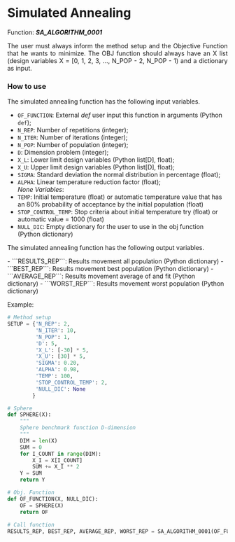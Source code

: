 <h1><b>Simulated Annealing</b></h1>

Function: _**SA_ALGORITHM_0001**_

<p align="justify">The user must always inform the method setup and the Objective Function that he wants to minimize. The OBJ function should always have an X list (design variables X = [0, 1, 2, 3, ..., N_POP - 2, N_POP - 1) and a dictionary as input.</p>

<h3><b>How to use</b></h3>

<p align="justify">The simulated annealing function has the following input variables.</p>

- ```OF_FUNCTION```: External _def_ user input this function in arguments (Python ```def```);
- ```N_REP```: Number of repetitions (integer);
- ```N_ITER```: Number of iterations (integer);
- ```N_POP```: Number of population (integer);
- ```D```: Dimension problem (integer);
- ```X_L```: Lower limit design variables (Python list[D], float);
- ```X_U```: Upper limit design variables (Python list[D], float);
- ```SIGMA```: Standard deviation the normal distribution in percentage (float);
- ```ALPHA```: Linear temperature reduction factor (float);  
_None Variables_:
- ```TEMP```: Initial temperature (float) or automatic temperature value that has an 80% probability of acceptance by the initial population (float)
- ```STOP_CONTROL_TEMP```: Stop criteria about initial temperature try (float) or automatic value = 1000 (float)
- ```NULL_DIC```: Empty dictionary for the user to use in the obj function (Python dictionary)

<p align="justify">The simulated annealing function has the following output variables.</p>
- ```RESULTS_REP```: Results movement all population (Python dictionary)
- ```BEST_REP```: Results movement best population (Python dictionary)
- ```AVERAGE_REP```: Results movement average of and fit (Python dictionary)
- ```WORST_REP```: Results movement worst population (Python dictionary)

Example:  
```python
# Method setup
SETUP = {'N_REP': 2,
         'N_ITER': 10,
         'N_POP': 1,
         'D': 5,
         'X_L': [-30] * 5,
         'X_U': [30] * 5,
         'SIGMA': 0.20,
         'ALPHA': 0.98,
         'TEMP': 100,
         'STOP_CONTROL_TEMP': 2,
         'NULL_DIC': None
        }

# Sphere
def SPHERE(X):
    """
    Sphere benchmark function D-dimension
    """
    DIM = len(X)
    SUM = 0
    for I_COUNT in range(DIM):
        X_I = X[I_COUNT]
        SUM += X_I ** 2
    Y = SUM
    return Y

# Obj. Function
def OF_FUNCTION(X, NULL_DIC):
    OF = SPHERE(X)
    return OF  
    
# Call function
RESULTS_REP, BEST_REP, AVERAGE_REP, WORST_REP = SA_ALGORITHM_0001(OF_FUNCTION, SETUP)
```
